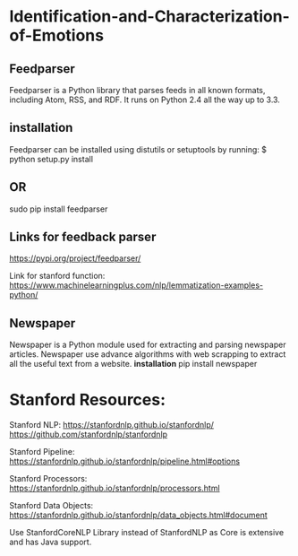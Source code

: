 # Identification-and-Characterization-of-Emotions

## Feedparser
Feedparser is a Python library that parses feeds in all known formats, including 
Atom, RSS, and RDF. It runs on Python 2.4 all the way up to 3.3.
## installation
Feedparser can be installed using distutils or setuptools by running:
$ python setup.py install
## OR
sudo pip install feedparser
## Links for feedback parser
https://pypi.org/project/feedparser/

Link for stanford function:
https://www.machinelearningplus.com/nlp/lemmatization-examples-python/

## Newspaper
Newspaper is a Python module used for extracting and parsing newspaper articles. Newspaper use advance algorithms with web scrapping to extract all the useful text from a website.
**installation**
pip install newspaper



# Stanford Resources:

Stanford NLP: https://stanfordnlp.github.io/stanfordnlp/
              https://github.com/stanfordnlp/stanfordnlp
              
Stanford Pipeline:
https://stanfordnlp.github.io/stanfordnlp/pipeline.html#options

Stanford Processors:
https://stanfordnlp.github.io/stanfordnlp/processors.html


Stanford Data Objects:
https://stanfordnlp.github.io/stanfordnlp/data_objects.html#document

Use StanfordCoreNLP Library instead of StanfordNLP as Core is extensive and has Java support.

